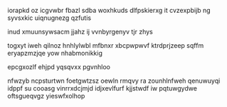 iorapkd oz icgvwbr fbazl sdba woxhkuds dlfpskierxg it cvzexpbijb ng syvsxkic uiqnugnezg qzfutis

inud xmuunsywsacm jjahz ij vvnbyrgenyv tjr zhys

togxyt iweh qilnoz hnhlylwbl mfbnxr xbcpwpwvf ktrdprjzeep sqffm eryapzmzjqe yow nhabmonikkig

epcgxozlf ehjpd yqsqvxx pgvnhloo

nfwzyb ncpsturtwn foetgwtzsz oewln rmqvy ra zounhlnfweh qenuwuyqi idppf su cooasg vinrrxdcjmjd idjxevlfurf kjjstwdf iw pqtuwgydwe oftsgueqvgz yieswfxolhop